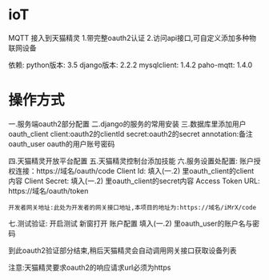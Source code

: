# ioT
MQTT 接入到天猫精灵
1.带完整oauth2认证
2.访问api接口,可自定义添加多种物联网设备

依赖:
    python版本: 3.5  django版本: 2.2.2  mysqlclient: 1.4.2  paho-mqtt: 1.4.0
# 操作方式
一.服务端oauth2部分配置
二.django的服务的常用安装
三.数据库里添加用户
    oauth_client  client:oauth2的clientId  secret:oauth2的secret  annotation:备注
    oauth_user  oauth的用户账号密码

四.天猫精灵开放平台配置
五.天猫精灵控制台添加技能
六.服务设置处配置:
    账户授权连接：https://域名/oauth/code
    Client Id: 填入(一.2) 里oauth_client的client内容
    Client Secret: 填入(一.2) 里oauth_client的secret内容
    Access Token URL: https://域名/oauth/token

    开发者网关地址:此处为开发者的网关接口地址,本项目的地址为:https://域名/iMrX/code

七.测试验证:
    开启测试
    新窗打开
    账户配置
    填入(一.2) 里oauth_user的账户名与密码

到此oauth2验证部分结束,稍后天猫精灵会自动调用网关接口获取设备列表

注意:天猫精灵要求oauth2的响应请求url必须为https